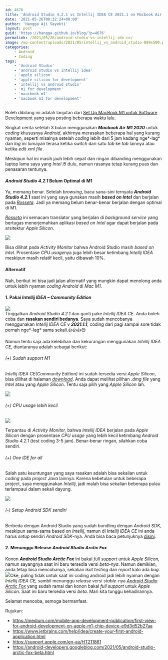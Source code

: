 ```yaml
---
id: 4676
title: 'Android Studio 4.2.1 vs Intellij IDEA CE 2021.1 on Macbook Air M1'
date: '2021-05-26T00:32:24+00:00'
author: 'Hangga Aji Sayekti'
layout: post
guid: 'https://hangga.github.io/blog/?p=4676'
permalink: /2021/05/26/android-studio-vs-intellij-ide-ce/
image: /wp-content/uploads/2021/05/intellij_vs_android_studio-889x500.png
categories:
    - Android
    - Coding
tags:
    - 'Android Studio'
    - 'android studio vs intellij idea'
    - 'apple silicon'
    - 'apple silicon for development'
    - 'intellij vs android studio'
    - 'm1 for development'
    - 'maacbook m1'
    - 'macbook m1 for development'
---
```


Boleh dibilang ini adalah lanjutan dari [Set Up MacBook M1 untuk Software Development](https://hangga.github.io/blog/2021/03/03/setup-macbook-m1-2020-for-development/) yang saya posting beberapa waktu lalu.

Singkat cerita setelah 3 bulan menggunakan ***Macbook Air M1 2020*** untuk *coding* khususnya *Android*, akhirnya merasakan beberapa hal yang kurang nyaman, seperti misalnya setelah *coding* lebih dari 5 jam kadang nge*-lag* dan *lag* ini lumayan terasa ketika *switch* dari satu *tab* ke *tab* lainnya atau ketika *edit* *xml file*.

Meskipun hal ini masih jauh lebih cepat dan ringan dibanding menggunakan laptop lama saya yang *Intel i5* dulu, namun rasanya tetap kurang puas dan penasaran tentunya.

#### *Android Studio 4.2.1* Belum Optimal di M1

Ya, memang benar. Setelah *browsing*, baca sana-sini ternyata ***Android Studio 4.2.1*** saat ini yang saya gunakan masih ***based on Intel*** dan berjalan pada [*Rosseta*](https://support.apple.com/en-au/HT211861). Jadi ya memang belum benar-benar berjalan dengan optimal di M1.

[*Rosseta*](https://support.apple.com/en-au/HT211861) ini semacam translator yang berjalan di *background* *service* yang bertugas menerjemahkan aplikasi *based on Intel* agar dapat berjalan pada arsitektur *Apple Silicon*.

![](https://hangga.github.io/blog1/wp-content/uploads/2021/05/activity_manager_android-700x465.png)

Bisa dilihat pada *Activity Monitor* bahwa Android Studio masih *based on Intel*. Prosentase *CPU usage*nya juga lebih besar ketimbang *Intellij IDEA* meskipun masih relatif kecil, yaitu dibawah 10%.

#### Alternatif

Nah, berikut ini bisa jadi jalan alternatif yang mungkin dapat menolong anda untuk lebih nyaman *coding* *Android* di *Mac M1*.

#### 1. Pakai *Intellij IDEA – Community Edition*

![](https://hangga.github.io/blog1/wp-content/uploads/2021/05/Screen-Shot-2021-06-01-at-09.15.44-700x438.png)  
Tinggalkan *Android Studio 4.2.1* dan ganti pake *Intellij IDEA CE*. Anda boleh coba dan **rasakan sendiri bedanya**. Saya sudah mencobanya menggunakan *Intellij IDEA CE* v ***2021.1.1***, coding dari pagi sampai sore tidak pernah nge*-lag* sama sekali.👍👍👍😊

Namun tentu saja ada kelebihan dan kekurangan menggunakan *Intellij IDEA* *CE,* diantaranya adalah sebagai berikut:

###### (+) Sudah support M1

*Intellij IDEA CE(Community Edition)* ini sudah tersedia versi *Apple Silicon*, bisa dilihat di halaman [*download*](https://www.jetbrains.com/idea/download/#section=mac). Anda dapat melihat pilihan *.dmg file* yang *Intel* atau yang *Apple Silicon*. Tentu saja pilih yang *Apple Silicon* lah.

![](https://hangga.github.io/blog1/wp-content/uploads/2021/03/Screen-Shot-2021-03-03-at-11.37.54-700x405.png)

###### (+) *CPU usage* lebih kecil

![](https://hangga.github.io/blog1/wp-content/uploads/2021/05/activity_manager_intellij-700x465.png)

Terpantau di *Activity Monitor,* bahwa *Intellij IDEA* berjalan pada *Apple Silicon* dengan prosentase *CPU usage* yang lebih kecil ketimbang *Android Studio* *4.2.1* (test coding 3-5 jam). Benar-benar ringan, silahkan coba sendiri.

###### (+) *One IDE for all*

Salah satu keuntungan yang saya rasakan adalah bisa sekalian untuk *coding* pada *project* *Java* lainnya. Karena kebetulan untuk beberapa project, saya menggunakan *Intellij*, jadi malah bisa sekalian beberapa pulau terlampaui dalam sekali dayung.

![](https://hangga.github.io/blog1/wp-content/uploads/2021/05/intellij-blur-700x438.png)

###### (-) Setup Android SDK sendiri

Berbeda dengan Android Studio yang sudah bundling dengan *Android SDK*, meskipun sama-sama based on *Intellij*, namun di *Intellij IDEA CE* ini anda harus *setup* sendiri *Android SDK*-nya. Anda bisa baca petunjuknya [disini](https://www.jetbrains.com/help/idea/create-your-first-android-application.html).

#### 2. Menunggu Release *Android Studio Arctic Fox*

Konon ***Android Studio Arctic Fox*** ini bakal *full support* untuk *Apple Silicon,* namun sayangnya saat ini baru tersedia versi *beta-nya*. Namun demikian, anda tetap bisa mencobanya, sekalian ikut *testing* dan *report* kalo ada *bug.*![](https://raw.githubusercontent.com/dsa28s/android-studio-apple-m1/main/screenshot.png)Oke, paling tidak untuk saat ini coding android jadi lebih nyaman dengan *Intellij IDEA CE, s*ambil menunggu *release* versi *stable*-nya [*Android Studio Arctic Fox*](https://android-developers.googleblog.com/2021/05/android-studio-arctic-fox-beta.html) yang sudah ramai dan konon bakal *full support* untuk *Apple Silicon*. Saat ini baru tersedia versi *beta*. Mari kita tunggu kehadirannya.

Selamat mencoba, semoga bermanfaat.

Rujukan:

- <https://medium.com/mobile-app-development-publication/first-view-for-android-development-on-apple-m1-chip-device-e9d3d52b27aa>
- <https://www.jetbrains.com/help/idea/create-your-first-android-application.html>
- <https://support.apple.com/en-au/HT211861>
- <https://android-developers.googleblog.com/2021/05/android-studio-arctic-fox-beta.html>